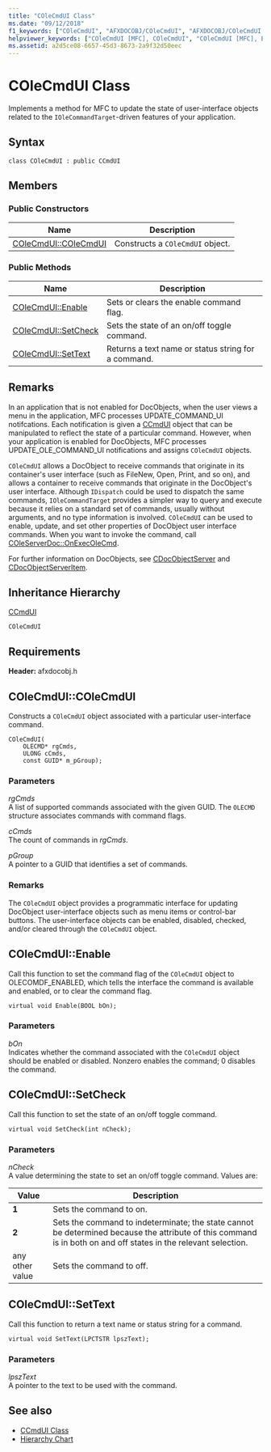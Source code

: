 ```yaml
---
title: "COleCmdUI Class"
ms.date: "09/12/2018"
f1_keywords: ["COleCmdUI", "AFXDOCOBJ/COleCmdUI", "AFXDOCOBJ/COleCmdUI::COleCmdUI", "AFXDOCOBJ/COleCmdUI::Enable", "AFXDOCOBJ/COleCmdUI::SetCheck", "AFXDOCOBJ/COleCmdUI::SetText"]
helpviewer_keywords: ["COleCmdUI [MFC], COleCmdUI", "COleCmdUI [MFC], Enable", "COleCmdUI [MFC], SetCheck", "COleCmdUI [MFC], SetText"]
ms.assetid: a2d5ce08-6657-45d3-8673-2a9f32d50eec
---
```

# COleCmdUI Class

Implements a method for MFC to update the state of user-interface objects related to the `IOleCommandTarget`-driven features of your application.

## Syntax

```
class COleCmdUI : public CCmdUI
```

## Members

### Public Constructors

|Name|Description|
|----------|-----------------|
|[COleCmdUI::COleCmdUI](#colecmdui)|Constructs a `COleCmdUI` object.|

### Public Methods

|Name|Description|
|----------|-----------------|
|[COleCmdUI::Enable](#enable)|Sets or clears the enable command flag.|
|[COleCmdUI::SetCheck](#setcheck)|Sets the state of an on/off toggle command.|
|[COleCmdUI::SetText](#settext)|Returns a text name or status string for a command.|

## Remarks

In an application that is not enabled for DocObjects, when the user views a menu in the application, MFC processes UPDATE_COMMAND_UI notifcations. Each notification is given a [CCmdUI](../../mfc/reference/ccmdui-class.md) object that can be manipulated to reflect the state of a particular command. However, when your application is enabled for DocObjects, MFC processes UPDATE_OLE_COMMAND_UI notifications and assigns `COleCmdUI` objects.

`COleCmdUI` allows a DocObject to receive commands that originate in its container's user interface (such as FileNew, Open, Print, and so on), and allows a container to receive commands that originate in the DocObject's user interface. Although `IDispatch` could be used to dispatch the same commands, `IOleCommandTarget` provides a simpler way to query and execute because it relies on a standard set of commands, usually without arguments, and no type information is involved. `COleCmdUI` can be used to enable, update, and set other properties of DocObject user interface commands. When you want to invoke the command, call [COleServerDoc::OnExecOleCmd](../../mfc/reference/coleserverdoc-class.md#onexecolecmd).

For further information on DocObjects, see [CDocObjectServer](../../mfc/reference/cdocobjectserver-class.md) and [CDocObjectServerItem](../../mfc/reference/cdocobjectserveritem-class.md).

## Inheritance Hierarchy

[CCmdUI](../../mfc/reference/ccmdui-class.md)

`COleCmdUI`

## Requirements

**Header:** afxdocobj.h

##  <a name="colecmdui"></a>  COleCmdUI::COleCmdUI

Constructs a `COleCmdUI` object associated with a particular user-interface command.

```
COleCmdUI(
    OLECMD* rgCmds,
    ULONG cCmds,
    const GUID* m_pGroup);
```

### Parameters

*rgCmds*<br/>
A list of supported commands associated with the given GUID. The `OLECMD` structure associates commands with command flags.

*cCmds*<br/>
The count of commands in *rgCmds*.

*pGroup*<br/>
A pointer to a GUID that identifies a set of commands.

### Remarks

The `COleCmdUI` object provides a programmatic interface for updating DocObject user-interface objects such as menu items or control-bar buttons. The user-interface objects can be enabled, disabled, checked, and/or cleared through the `COleCmdUI` object.

##  <a name="enable"></a>  COleCmdUI::Enable

Call this function to set the command flag of the `COleCmdUI` object to OLECOMDF_ENABLED, which tells the interface the command is available and enabled, or to clear the command flag.

```
virtual void Enable(BOOL bOn);
```

### Parameters

*bOn*<br/>
Indicates whether the command associated with the `COleCmdUI` object should be enabled or disabled. Nonzero enables the command; 0 disables the command.

##  <a name="setcheck"></a>  COleCmdUI::SetCheck

Call this function to set the state of an on/off toggle command.

```
virtual void SetCheck(int nCheck);
```

### Parameters

*nCheck*<br/>
A value determining the state to set an on/off toggle command. Values are:

|Value|Description|
|-----------|-----------------|
|**1**|Sets the command to on.|
|**2**|Sets the command to indeterminate; the state cannot be determined because the attribute of this command is in both on and off states in the relevant selection.|
|any other value|Sets the command to off.|

##  <a name="settext"></a>  COleCmdUI::SetText

Call this function to return a text name or status string for a command.

```
virtual void SetText(LPCTSTR lpszText);
```

### Parameters

*lpszText*<br/>
A pointer to the text to be used with the command.

## See also

- [CCmdUI Class](../../mfc/reference/ccmdui-class.md)
- [Hierarchy Chart](../../mfc/hierarchy-chart.md)
